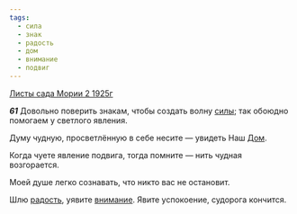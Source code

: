 ```yaml
---
tags:
  - сила
  - знак
  - радость
  - дом
  - внимание
  - подвиг
---
```


[Листы сада Мории 2 1925г](/agni/1925)

___61___
Довольно поверить знакам, чтобы создать волну [силы](/tag/#сила); так обоюдно помогаем у светлого явления.   

Думу чудную, просветлённую в себе несите — увидеть Наш [Дом](/tag/#дом).   

Когда чуете явление подвига, тогда помните — нить чудная возгорается.   

Моей душе легко сознавать, что никто вас не остановит.   

Шлю [радость](/tag/#радость), уявите [внимание](/tag/#внимание). Явите успокоение, судорога кончится.   

